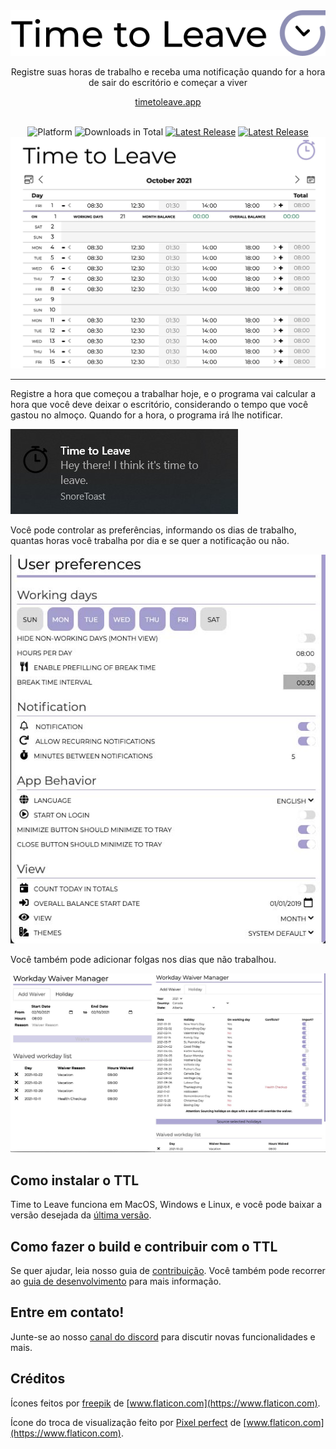 <div align="center">
  <img src="../../assets/timetoleave.png" alt="Time to Leave Logo">

  <p>Registre suas horas de trabalho e receba uma notificação quando for a hora de sair do escritório e começar a viver</p>

[timetoleave.app](https://timetoleave.app/)

  <br/>

<img src="https://img.shields.io/badge/platforms-Windows%20%7C%20MacOS%20%7C%20Linux-green" alt="Platform">
<img src="https://img.shields.io/github/downloads/TTLApp/time-to-leave/total" alt="Downloads in Total">
<a href="https://github.com/TTLApp/time-to-leave/releases/latest"><img src="https://img.shields.io/github/v/release/TTLApp/time-to-leave" alt="Latest Release"></a>
<a href="http://makeapullrequest.com/"><img src="https://img.shields.io/badge/PRs-welcome-purple" alt="Latest Release"></a>

   <br/>

  <img src="../images/screenshot.jpg" alt="Time to Leave Screenshot">

  <br/>

</div>

---

Registre a hora que começou a trabalhar hoje, e o programa vai calcular a hora que você deve deixar o escritório, considerando o tempo que você gastou no almoço. Quando for a hora, o programa irá lhe notificar.

<img src="../images/notification.jpg" alt="Time to Leave Notification">

Você pode controlar as preferências, informando os dias de trabalho, quantas horas você trabalha por dia e se quer a notificação ou não.

<img src="../images/preferences.jpg" alt="Time to Leave Preferences">

Você também pode adicionar folgas nos dias que não trabalhou.

<img src="../images/waiver_manager.jpg" alt="Time to Leave Waiver Manager">

## Como instalar o TTL

Time to Leave funciona em MacOS, Windows e Linux, e você pode baixar a versão desejada da [última versão](https://github.com/TTLApp/time-to-leave/releases/latest).

## Como fazer o build e contribuir com o TTL

Se quer ajudar, leia nosso guia de [contribuição](../CONTRIBUTING.md).
Você também pode recorrer ao [guia de desenvolvimento](../DEVELOPMENT.md) para mais informação.

## Entre em contato!

Junte-se ao nosso [canal do discord](https://discord.gg/P3KkEF5) para discutir novas funcionalidades e mais.

## Créditos

Ícones feitos por [freepik](https://www.flaticon.com/authors/freepik) de [www.flaticon.com](https://www.flaticon.com).

Ícone do troca de visualização feito por [Pixel perfect](https://www.flaticon.com/authors/pixel-perfect) de [www.flaticon.com](https://www.flaticon.com).
